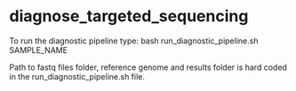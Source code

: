 # diagnose_targeted_sequencing

To run the diagnostic pipeline type:
bash run_diagnostic_pipeline.sh SAMPLE_NAME

Path to fastq files folder, reference genome and results folder is hard coded in the run_diagnostic_pipeline.sh file.
